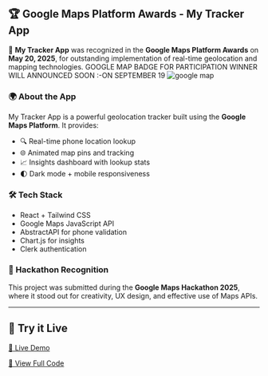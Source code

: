 ## 🏆 Google Maps Platform Awards - My Tracker App

🚀 **My Tracker App** was recognized in the **Google Maps Platform Awards** on **May 20, 2025**, for outstanding implementation of real-time geolocation and mapping technologies.
GOOGLE MAP BADGE FOR PARTICIPATION
WINNER WILL ANNOUNCED SOON :-ON SEPTEMBER 19
![google map](https://github.com/user-attachments/assets/928a73ac-e8ed-4d98-b5de-b49e7c1e20f3)

### 🌍 About the App
My Tracker App is a powerful geolocation tracker built using the **Google Maps Platform**. It provides:

- 🔍 Real-time phone location lookup
- 🌐 Animated map pins and tracking
- 📈 Insights dashboard with lookup stats
- 🌓 Dark mode + mobile responsiveness

### 🛠️ Tech Stack
- React + Tailwind CSS
- Google Maps JavaScript API
- AbstractAPI for phone validation
- Chart.js for insights
- Clerk authentication

### 📅 Hackathon Recognition
This project was submitted during the **Google Maps Hackathon 2025**, where it stood out for creativity, UX design, and effective use of Maps APIs.

---

## 🧭 Try it Live
[🔗 Live Demo]([https://your-app-link.com](https://genuine-kitten-779deb.netlify.app/))

[📁 View Full Code](https://github.com/Nsanjayboruds/MY-REACT-PROJECT/tree/main/tracker)

